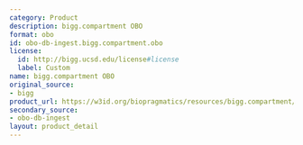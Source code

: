 ```yaml
---
category: Product
description: bigg.compartment OBO
format: obo
id: obo-db-ingest.bigg.compartment.obo
license:
  id: http://bigg.ucsd.edu/license#license
  label: Custom
name: bigg.compartment OBO
original_source:
- bigg
product_url: https://w3id.org/biopragmatics/resources/bigg.compartment/bigg.compartment.obo
secondary_source:
- obo-db-ingest
layout: product_detail
---
```

